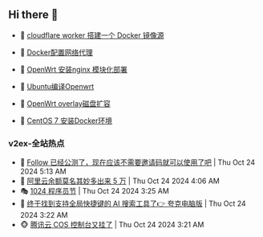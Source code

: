 ## Hi there 👋

<!--
**dkyg666/dkyg666** is a ✨ _special_ ✨ repository because its `README.md` (this file) appears on your GitHub profile.

Here are some ideas to get you started:

- 🔭 I’m currently working on ...
- 🌱 I’m currently learning ...
- 👯 I’m looking to collaborate on ...
- 🤔 I’m looking for help with ...
- 💬 Ask me about ...
- 📫 How to reach me: ...
- 😄 Pronouns: ...
- ⚡ Fun fact: ...
-->

<!-- BLOG-POST-LIST:START -->
- 🦩 [cloudflare worker 搭建一个 Docker 镜像源](http://blog.1996099.xyz/archives/cloudflare-worker-da-jian-yi-ge-docker-jing-xiang-zhan) 

- 🚦 [Docker配置网络代理](http://blog.1996099.xyz/archives/dockerpei-zhi-wang-luo-dai-li) 

- 🫶 [OpenWrt 安装nginx 模块化部署](http://blog.1996099.xyz/archives/openwrt-an-zhuang-nginx-mo-kuai-hua-bu-shu) 

- 🦄 [Ubuntu编译Openwrt](http://blog.1996099.xyz/archives/ubuntuzi-bian-yi-openwrt) 

- 🐻 [OpenWrt overlay磁盘扩容](http://blog.1996099.xyz/archives/openwrt-overlay) 

- 🤖 [CentOS 7 安装Docker环境](http://blog.1996099.xyz/archives/centos-docker) 
<!-- BLOG-POST-LIST:END -->

### v2ex-全站热点
<!-- v2ex:START -->
- 🥸 [Follow 已经公测了，现在应该不需要邀请码就可以使用了吧](https://www.v2ex.com/t/1083216#reply0) | Thu Oct 24 2024 5:13 AM
- 🤗 [阿里云余额莫名其妙多出来 5 万](https://www.v2ex.com/t/1083203#reply10) | Thu Oct 24 2024 4:06 AM
- 🎭 [1024 程序员节](https://www.v2ex.com/t/1083185#reply0) | Thu Oct 24 2024 3:25 AM
- 🥷 [终于找到支持全局快捷键的 AI 搜索工具了👉 夸克电脑版](https://www.v2ex.com/t/1083183#reply1) | Thu Oct 24 2024 3:22 AM
- 🐵 [腾讯云 COS 控制台又挂了](https://www.v2ex.com/t/1083180#reply1) | Thu Oct 24 2024 3:21 AM<!-- v2ex:END -->

